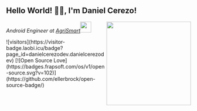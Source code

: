 <h2>Hello World! 👋🏻, I'm Daniel Cerezo!</h2>
<img align='right' src="https://media0.giphy.com/media/UoLt6Tm8wlSnWGfSFs/giphy.gif?cid=ecf05e47vj75ruws4obulw6nxytczn84o8md2vwgug1itrck&rid=giphy.gif&ct=s" width="230">
<p><em>Android Engineer at <a href="https://agrismart.co.nz/">AgriSmart</a><img src="https://media.giphy.com/media/WUlplcMpOCEmTGBtBW/giphy.gif" width="30"> 
</em></p>
![visitors](https://visitor-badge.laobi.icu/badge?page_id=danielcerezodev.danielcerezodev)
[![Open Source Love](https://badges.frapsoft.com/os/v1/open-source.svg?v=102)](https://github.com/ellerbrock/open-source-badge/)
